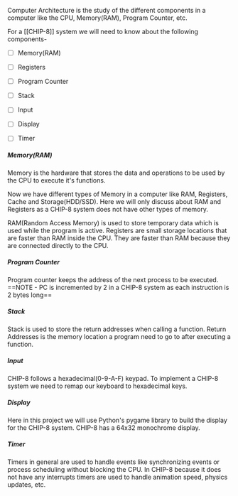 

Computer Architecture is the study of the different components in a computer like the CPU, Memory(RAM), Program Counter, etc.

For a [[CHIP-8]] system we will need to know about the following components-
- [ ] Memory(RAM)
- [ ] Registers
- [ ] Program Counter
- [ ] Stack
- [ ] Input
- [ ] Display
- [ ] Timer


##### Memory(RAM)
Memory is the hardware that stores the data and operations to be used by the CPU to execute it's functions.

Now we have different types of Memory in a computer like RAM, Registers, Cache and Storage(HDD/SSD). Here we will only discuss about RAM and Registers as a CHIP-8 system does not have other types of memory.

RAM(Random Access Memory) is used to store temporary data which is used while the program is active.
Registers are small storage locations that are faster than RAM inside the CPU. They are faster than RAM because they are connected directly to the CPU.


##### Program Counter
Program counter keeps the address of the next process to be executed.
==NOTE - PC is incremented by 2 in a CHIP-8 system as each instruction is 2 bytes long==


##### Stack
Stack is used to store the return addresses  when calling a function.
Return Addresses is the memory location a program need to go to after executing a function.


##### Input
CHIP-8 follows a hexadecimal(0-9-A-F) keypad. To implement a CHIP-8 system we need to remap our keyboard to hexadecimal keys.



##### Display
Here in this project we will use Python's pygame library to build the display for the CHIP-8 system. CHIP-8 has a 64x32 monochrome display.



##### Timer
Timers in general are used to handle events like synchronizing events or process scheduling without blocking the CPU. In CHIP-8 because it does not have any interrupts timers are used to handle animation speed, physics updates, etc.

